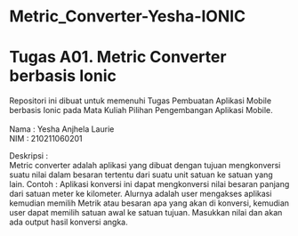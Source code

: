 # Metric_Converter-Yesha-IONIC

# Tugas A01. Metric Converter berbasis Ionic

Repositori ini dibuat untuk memenuhi Tugas Pembuatan Aplikasi Mobile berbasis Ionic pada Mata Kuliah Pilihan Pengembangan Aplikasi Mobile. </br>
</br>
Nama    : Yesha Anjhela Laurie </br>
NIM     : 210211060201

Deskripsi : </br>
Metric converter adalah aplikasi yang dibuat dengan tujuan mengkonversi suatu nilai dalam besaran tertentu dari suatu unit satuan ke satuan yang lain. Contoh : Aplikasi konversi ini dapat mengkonversi nilai besaran panjang dari satuan meter ke kilometer. Alurnya adalah user mengakses aplikasi kemudian memilih Metrik atau besaran apa yang akan di konversi, kemudian user dapat memilih satuan awal ke satuan tujuan. Masukkan nilai dan akan ada output hasil konversi angka.



